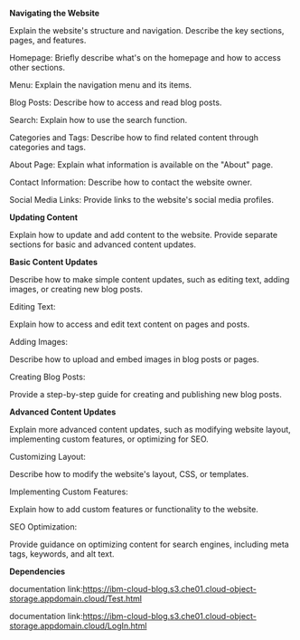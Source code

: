 **Navigating the Website**

Explain the website's structure and navigation. Describe the key sections, pages, and features.

Homepage: Briefly describe what's on the homepage and how to access other sections.

Menu: Explain the navigation menu and its items.

Blog Posts: Describe how to access and read blog posts.

Search: Explain how to use the search function.

Categories and Tags: Describe how to find related content through categories and tags.

About Page: Explain what information is available on the "About" page.

Contact Information: Describe how to contact the website owner.

Social Media Links: Provide links to the website's social media profiles.



**Updating Content**

Explain how to update and add content to the website. Provide separate sections for basic and advanced content updates.

**Basic Content Updates**

Describe how to make simple content updates, such as editing text, adding images, or creating new blog posts.

Editing Text:

Explain how to access and edit text content on pages and posts.

Adding Images:

Describe how to upload and embed images in blog posts or pages.

Creating Blog Posts:

Provide a step-by-step guide for creating and publishing new blog posts.



**Advanced Content Updates**

Explain more advanced content updates, such as modifying website layout, implementing custom features, or optimizing for SEO.

Customizing Layout:

Describe how to modify the website's layout, CSS, or templates.

Implementing Custom Features:

Explain how to add custom features or functionality to the website.

SEO Optimization:

Provide guidance on optimizing content for search engines, including meta tags, keywords, and alt text.


**Dependencies**

documentation link:https://ibm-cloud-blog.s3.che01.cloud-object-storage.appdomain.cloud/Test.html

documentation link:https://ibm-cloud-blog.s3.che01.cloud-object-storage.appdomain.cloud/LogIn.html
